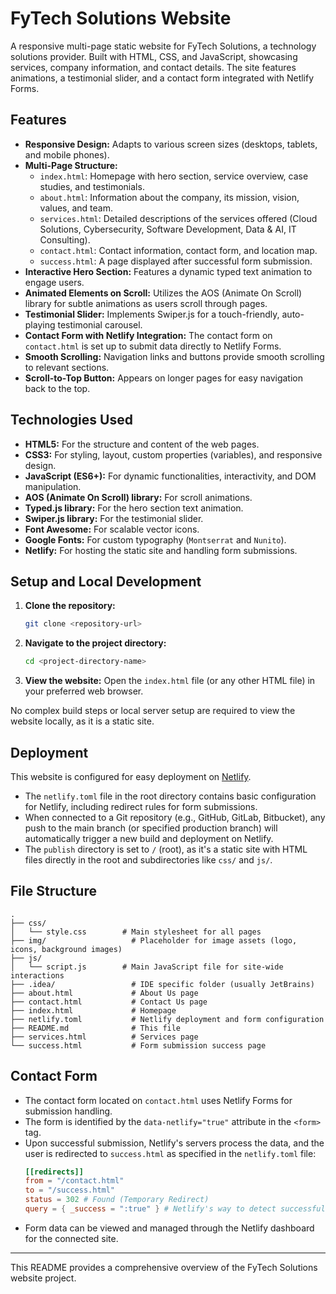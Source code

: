 # FyTech Solutions Website

A responsive multi-page static website for FyTech Solutions, a technology solutions provider. Built with HTML, CSS, and JavaScript, showcasing services, company information, and contact details. The site features animations, a testimonial slider, and a contact form integrated with Netlify Forms.

## Features

*   **Responsive Design:** Adapts to various screen sizes (desktops, tablets, and mobile phones).
*   **Multi-Page Structure:**
    *   `index.html`: Homepage with hero section, service overview, case studies, and testimonials.
    *   `about.html`: Information about the company, its mission, vision, values, and team.
    *   `services.html`: Detailed descriptions of the services offered (Cloud Solutions, Cybersecurity, Software Development, Data & AI, IT Consulting).
    *   `contact.html`: Contact information, contact form, and location map.
    *   `success.html`: A page displayed after successful form submission.
*   **Interactive Hero Section:** Features a dynamic typed text animation to engage users.
*   **Animated Elements on Scroll:** Utilizes the AOS (Animate On Scroll) library for subtle animations as users scroll through pages.
*   **Testimonial Slider:** Implements Swiper.js for a touch-friendly, auto-playing testimonial carousel.
*   **Contact Form with Netlify Integration:** The contact form on `contact.html` is set up to submit data directly to Netlify Forms.
*   **Smooth Scrolling:** Navigation links and buttons provide smooth scrolling to relevant sections.
*   **Scroll-to-Top Button:** Appears on longer pages for easy navigation back to the top.

## Technologies Used

*   **HTML5:** For the structure and content of the web pages.
*   **CSS3:** For styling, layout, custom properties (variables), and responsive design.
*   **JavaScript (ES6+):** For dynamic functionalities, interactivity, and DOM manipulation.
*   **AOS (Animate On Scroll) library:** For scroll animations.
*   **Typed.js library:** For the hero section text animation.
*   **Swiper.js library:** For the testimonial slider.
*   **Font Awesome:** For scalable vector icons.
*   **Google Fonts:** For custom typography (`Montserrat` and `Nunito`).
*   **Netlify:** For hosting the static site and handling form submissions.

## Setup and Local Development

1.  **Clone the repository:**
    ```bash
    git clone <repository-url>
    ```
2.  **Navigate to the project directory:**
    ```bash
    cd <project-directory-name>
    ```
3.  **View the website:**
    Open the `index.html` file (or any other HTML file) in your preferred web browser.

No complex build steps or local server setup are required to view the website locally, as it is a static site.

## Deployment

This website is configured for easy deployment on [Netlify](https://www.netlify.com/).

*   The `netlify.toml` file in the root directory contains basic configuration for Netlify, including redirect rules for form submissions.
*   When connected to a Git repository (e.g., GitHub, GitLab, Bitbucket), any push to the main branch (or specified production branch) will automatically trigger a new build and deployment on Netlify.
*   The `publish` directory is set to `/` (root), as it's a static site with HTML files directly in the root and subdirectories like `css/` and `js/`.

## File Structure

```
.
├── css/
│   └── style.css        # Main stylesheet for all pages
├── img/                   # Placeholder for image assets (logo, icons, background images)
├── js/
│   └── script.js        # Main JavaScript file for site-wide interactions
├── .idea/                 # IDE specific folder (usually JetBrains)
├── about.html             # About Us page
├── contact.html           # Contact Us page
├── index.html             # Homepage
├── netlify.toml           # Netlify deployment and form configuration
├── README.md              # This file
├── services.html          # Services page
└── success.html           # Form submission success page
```

## Contact Form

*   The contact form located on `contact.html` uses Netlify Forms for submission handling.
*   The form is identified by the `data-netlify="true"` attribute in the `<form>` tag.
*   Upon successful submission, Netlify's servers process the data, and the user is redirected to `success.html` as specified in the `netlify.toml` file:
    ```toml
    [[redirects]]
    from = "/contact.html"
    to = "/success.html"
    status = 302 # Found (Temporary Redirect)
    query = { _success = ":true" } # Netlify's way to detect successful form submission for redirect
    ```
*   Form data can be viewed and managed through the Netlify dashboard for the connected site.
---

This README provides a comprehensive overview of the FyTech Solutions website project.
